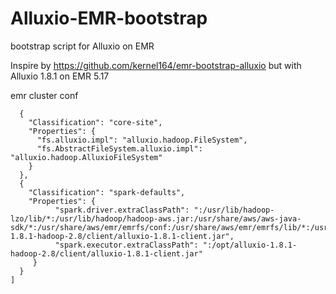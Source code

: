 # Alluxio-EMR-bootstrap
bootstrap script for Alluxio on EMR

Inspire by https://github.com/kernel164/emr-bootstrap-alluxio but with Alluxio 1.8.1 on EMR 5.17

emr cluster conf

```[
  {
    "Classification": "core-site",
    "Properties": {
      "fs.alluxio.impl": "alluxio.hadoop.FileSystem",
      "fs.AbstractFileSystem.alluxio.impl": "alluxio.hadoop.AlluxioFileSystem"
    }
  },
  {
    "Classification": "spark-defaults",
    "Properties": {
          "spark.driver.extraClassPath": ":/usr/lib/hadoop-lzo/lib/*:/usr/lib/hadoop/hadoop-aws.jar:/usr/share/aws/aws-java-sdk/*:/usr/share/aws/emr/emrfs/conf:/usr/share/aws/emr/emrfs/lib/*:/usr/share/aws/emr/emrfs/auxlib/*:/usr/share/aws/emr/security/conf:/usr/share/aws/emr/security/lib/*:/opt/alluxio-1.8.1-hadoop-2.8/client/alluxio-1.8.1-client.jar",
          "spark.executor.extraClassPath": ":/opt/alluxio-1.8.1-hadoop-2.8/client/alluxio-1.8.1-client.jar"
     }
  }
]
